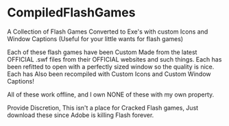 # CompiledFlashGames
A Collection of Flash Games Converted to Exe's with custom Icons and Window Captions (Useful for your little wants for flash games)

Each of these flash games have been Custom Made from the latest OFFICIAL .swf files from their OFFICIAL websites and such things.
Each has been refitted to open with a perfectly sized window so the quality is nice.
Each has Also been recompiled with Custom Icons and Custom Window Captions!

All of these work offline, and I own NONE of these with my own property.

Provide Discretion, This isn't a place for Cracked Flash games, Just download these since Adobe is killing Flash forever.
